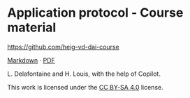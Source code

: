[markdown]: https://github.com/heig-vd-dai-course/heig-vd-dai-course/blob/main/09-define-an-application-protocol/COURSE_MATERIAL.md
[pdf]: https://heig-vd-dai-course.github.io/heig-vd-dai-course/09-define-an-application-protocol/09-define-an-application-protocol-course-material.pdf
[license]: https://github.com/heig-vd-dai-course/heig-vd-dai-course/blob/main/LICENSE.md

# Application protocol - Course material

<https://github.com/heig-vd-dai-course>

[Markdown][markdown] · [PDF][pdf]

L. Delafontaine and H. Louis, with the help of Copilot.

This work is licensed under the [CC BY-SA 4.0][license] license.

